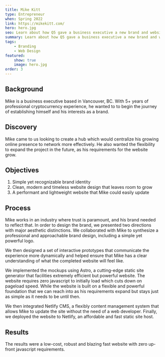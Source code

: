```yaml
---
title: Mike Kitt
type: Entrepreneur
when: Spring 2022
link: https://mikekitt.com/
hero: hero.jpg
seo: Learn about how Q5 gave a business executive a new brand and website
summary: Learn about how Q5 gave a business executive a new brand and website
tags:
    - Branding
    - Web Design
featured:
    show: true
    image: hero.jpg
order: 3
---
```

## Background
Mike is a business executive based in Vancouver, BC. With 5+ years of professional cryptocurrency experience, he wanted to to begin the journey of establishing himself and his interests as a brand.

## Discovery
Mike came to us looking to create a hub which would centralize his growing online presence to network more effectively.  He also wanted the flexibility to expand the project in the future, as his requirements for the website grow.

## Objectives
1. Simple yet recognizable brand identity
2. Clean, modern and timeless website design that leaves room to grow
3. A performant and lightweight website that Mike could easily update

## Process
Mike works in an industry where trust is paramount, and his brand needed to reflect that. In order to design the brand, we presented two directions with major aesthetic distinctions. We collaborated with Mike to synthesize a professional and approachable brand design, including a simple yet powerful logo.

We then designed a set of interactive prototypes that communicate the experience more dynamically and helped ensure that Mike has a clear understanding of what the completed website will feel like.

We implemented the mockups using Astro, a cutting-edge static site generator that facilities extremely efficient but powerful website. The website requires zero javascript to initially load which cuts down on pageload speed. While the website is built on a flexible and powerful foundation that we can reach into as his requirements expand but stays just as simple as it needs to be until then.

We then integrated Netlify CMS, a flexibly content management system that allows Mike to update the site without the need of a web developer.  Finally, we deployed the website to Netlify, an affordable and fast static site host.

## Results
The results were a low-cost, robust and blazing fast website with zero up-front javascript requirements.